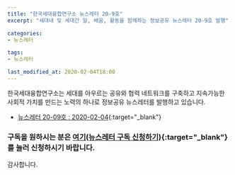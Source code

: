 ```yaml
---
title: "한국세대융합연구소 뉴스레터 20-9호"
excerpt: "세대내 및 세대간 일, 배움, 활동을 함께하는 정보공유 뉴스레터 20-9호 발행"

categories:
- 뉴스레터

tags:
- 뉴스레터

last_modified_at: 2020-02-04T18:00
---
```


한국세대융합연구소는 세대를 아우르는 공유와 협력 네트워크를 구축하고 지속가능한 사회적 가치를 만드는 노력의 하나로 정보공유 뉴스레터를 발행하고 있습니다.

* [뉴스레터 20-09호 : 2020-02-04](https://drive.google.com/uc?id=1C3P3A95QrdbZH23N_RdCbgi5HNIYNLBm){:target="_blank"}


### 구독을 원하시는 분은 [여기(뉴스레터 구독 신청하기)](https://forms.gle/MJ5gVHCdunBXXWVB7){:target="_blank"} 를 눌러 신청하시기 바랍니다.


감사합니다.